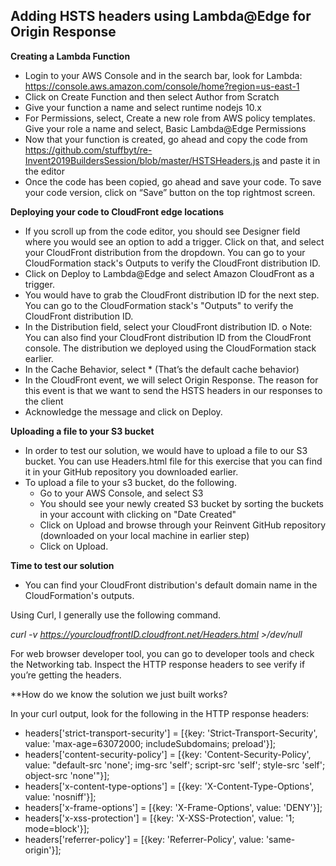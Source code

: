 ## Adding HSTS headers using Lambda@Edge for Origin Response 

**Creating a Lambda Function**

-	Login to your AWS Console and in the search bar, look for Lambda: https://console.aws.amazon.com/console/home?region=us-east-1
-	Click on Create Function and then select Author from Scratch
-	Give your function a name and select runtime nodejs 10.x 
-	For Permissions, select, Create a new role from AWS policy templates. Give your role a name and select, Basic Lambda@Edge Permissions 
-	Now that your function is created, go ahead and copy the code from https://github.com/stuffbyt/re-Invent2019BuildersSession/blob/master/HSTSHeaders.js and paste it in the editor
-	Once the code has been copied, go ahead and save your code. To save your code version, click on “Save” button on the top rightmost screen. 

**Deploying your code to CloudFront edge locations**

-	If you scroll up from the code editor, you should see Designer field where you would see an option to add a trigger. Click on that, and select your CloudFront distribution from the dropdown. You can go to your CloudFormation stack's Outputs  to verify the CloudFront distribution ID.
-	Click on Deploy to Lambda@Edge and select Amazon CloudFront as a trigger.
- You would have to grab the CloudFront distribution ID for the next step. You can go to the CloudFormation stack's "Outputs" to verify the CloudFront distribution ID.
-	In the Distribution field, select your CloudFront distribution ID.
o	Note: You can also find your CloudFront distribution ID from the CloudFront console. The distribution we deployed using the CloudFormation stack earlier. 
-	In the Cache Behavior, select * (That’s the default cache behavior)
-	In the CloudFront event, we will select Origin Response. The reason for this event is that we want to send the HSTS headers in our responses to the client 
-	Acknowledge the message and click on Deploy.

**Uploading a file to your S3 bucket**

- In order to test our solution, we would have to upload a file to our S3 bucket. You can use Headers.html file for this exercise that you can find it in your GitHub repository you downloaded earlier. 
- To upload a file to your s3 bucket, do the following.
  - Go to your AWS Console, and select S3
  - You should see your newly created S3 bucket by sorting the buckets in your account with clicking on "Date Created"
  - Click on Upload and browse through your Reinvent GitHub repository (downloaded on your local machine in earlier step)
  - Click on Upload. 

**Time to test our solution**

- You can find your CloudFront distribution's default domain name in the CloudFormation's outputs. 

Using Curl, I generally use the following command. 

*curl -v https://yourcloudfrontID.cloudfront.net/Headers.html >/dev/null*

For web browser developer tool, you can go to developer tools and check the Networking tab. Inspect the HTTP response headers to see verify if you’re getting the headers.

**How do we know the solution we just built works?

In your curl output, look for the following in the HTTP response headers:

- headers['strict-transport-security'] = [{key: 'Strict-Transport-Security', value: 'max-age=63072000; includeSubdomains; preload'}]; 
 - headers['content-security-policy'] = [{key: 'Content-Security-Policy', value: "default-src 'none'; img-src 'self'; script-src 'self'; style-src 'self'; object-src 'none'"}]; 
 - headers['x-content-type-options'] = [{key: 'X-Content-Type-Options', value: 'nosniff'}]; 
 - headers['x-frame-options'] = [{key: 'X-Frame-Options', value: 'DENY'}]; 
 - headers['x-xss-protection'] = [{key: 'X-XSS-Protection', value: '1; mode=block'}]; 
 - headers['referrer-policy'] = [{key: 'Referrer-Policy', value: 'same-origin'}]; 
